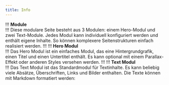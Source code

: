 ```yaml
---
title: Info
---
```


!!! **Module**  
!!! Diese modulare Seite besteht aus 3 Modulen: einem Hero-Modul und zwei Text-Module. Jedes Modul kann individuell konfiguriert werden und enthält eigene Inhalte. So können komplexere Seitenstrukturen einfach realisiert werden.
!!! 
!!! **Hero Modul**  
!!! Das Hero Modul ist ein einfaches Modul, das eine Hintergrundgrafik, einen Titel und einen Untertitel enthält. Es kann optional mit einem Parallax-Effekt oder anderen Styles versehen werden.
!!! 
!!! **Text Modul**  
!!! Das Text Modul ist das Standardmodul für Textinhalte. Es kann beliebig viele Absätze, Überschriften, Links und Bilder enthalten. Die Texte können mit Markdown formatiert werden:
